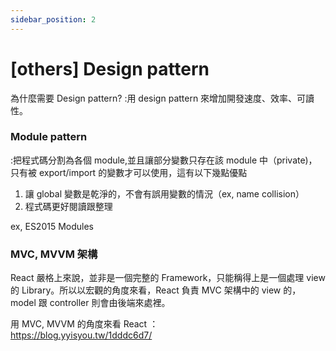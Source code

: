 ```yaml
---
sidebar_position: 2
---
```


# [others] Design pattern

為什麼需要 Design pattern?
:用 design pattern 來增加開發速度、效率、可讀性。

### Module pattern

:把程式碼分割為各個 module,並且讓部分變數只存在該 module 中（private)，只有被 export/import 的變數才可以使用，這有以下幾點優點

1. 讓 global 變數是乾淨的，不會有誤用變數的情況（ex, name collision）
2. 程式碼更好閱讀跟整理

ex, ES2015 Modules

### MVC, MVVM 架構

React 嚴格上來說，並非是一個完整的 Framework，只能稱得上是一個處理 view 的 Library。所以以宏觀的角度來看，React 負責 MVC 架構中的 view 的，model 跟 controller 則會由後端來處裡。

用 MVC, MVVM 的角度來看 React ：  
https://blog.yyisyou.tw/1dddc6d7/

